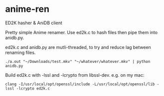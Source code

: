 # anime-ren
ED2K hasher &amp; AniDB client

Pretty simple Anime renamer. Use ed2k.c to hash files then pipe them into anidb.py.

ed2k.c and anidb.py are mutli-threaded, to try and reduce lag between renaming files.

```
./a.out "~/Downloads/test.mkv" "~/whatever/whatever.mkv" | python anidb.py
```

Build ed2k.c with -lssl and -lcrypto from libssl-dev. e.g. on my mac:

```
clang -I/usr/local/opt/openssl/include -L/usr/local/opt/openssl/lib -lssl -lcrypto ed2k.c
```
